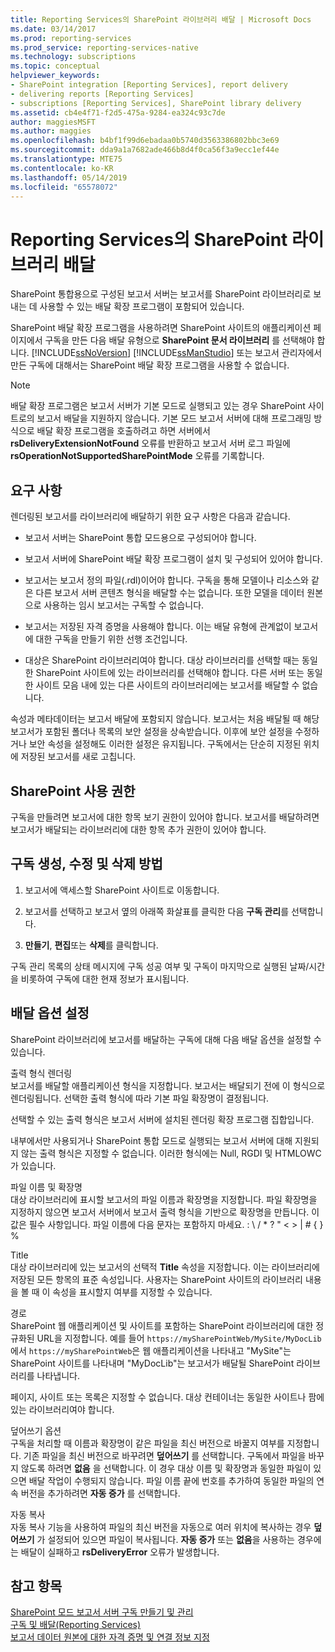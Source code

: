 ```yaml
---
title: Reporting Services의 SharePoint 라이브러리 배달 | Microsoft Docs
ms.date: 03/14/2017
ms.prod: reporting-services
ms.prod_service: reporting-services-native
ms.technology: subscriptions
ms.topic: conceptual
helpviewer_keywords:
- SharePoint integration [Reporting Services], report delivery
- delivering reports [Reporting Services]
- subscriptions [Reporting Services], SharePoint library delivery
ms.assetid: cb4e4f71-f2d5-475a-9284-ea324c93c7de
author: maggiesMSFT
ms.author: maggies
ms.openlocfilehash: b4bf1f99d6ebadaa0b5740d3563386802bbc3e69
ms.sourcegitcommit: dda9a1a7682ade466b8d4f0ca56f3a9ecc1ef44e
ms.translationtype: MTE75
ms.contentlocale: ko-KR
ms.lasthandoff: 05/14/2019
ms.locfileid: "65578072"
---
```

# <a name="sharepoint-library-delivery-in-reporting-services"></a>Reporting Services의 SharePoint 라이브러리 배달
  SharePoint 통합용으로 구성된 보고서 서버는 보고서를 SharePoint 라이브러리로 보내는 데 사용할 수 있는 배달 확장 프로그램이 포함되어 있습니다.  
  
 SharePoint 배달 확장 프로그램을 사용하려면 SharePoint 사이트의 애플리케이션 페이지에서 구독을 만든 다음 배달 유형으로 **SharePoint 문서 라이브러리** 를 선택해야 합니다.  [!INCLUDE[ssNoVersion](../../includes/ssnoversion-md.md)] [!INCLUDE[ssManStudio](../../includes/ssmanstudio-md.md)] 또는 보고서 관리자에서 만든 구독에 대해서는 SharePoint 배달 확장 프로그램을 사용할 수 없습니다.  
  
> [!NOTE]  
>  배달 확장 프로그램은 보고서 서버가 기본 모드로 실행되고 있는 경우 SharePoint 사이트로의 보고서 배달을 지원하지 않습니다. 기본 모드 보고서 서버에 대해 프로그래밍 방식으로 배달 확장 프로그램을 호출하려고 하면 서버에서 **rsDeliveryExtensionNotFound** 오류를 반환하고 보고서 서버 로그 파일에 **rsOperationNotSupportedSharePointMode** 오류를 기록합니다.  
  
## <a name="requirements"></a>요구 사항  
 렌더링된 보고서를 라이브러리에 배달하기 위한 요구 사항은 다음과 같습니다.  
  
-   보고서 서버는 SharePoint 통합 모드용으로 구성되어야 합니다.  
  
-   보고서 서버에 SharePoint 배달 확장 프로그램이 설치 및 구성되어 있어야 합니다.  
  
-   보고서는 보고서 정의 파일(.rdl)이어야 합니다. 구독을 통해 모델이나 리소스와 같은 다른 보고서 서버 콘텐츠 형식을 배달할 수는 없습니다. 또한 모델을 데이터 원본으로 사용하는 임시 보고서는 구독할 수 없습니다.  
  
-   보고서는 저장된 자격 증명을 사용해야 합니다. 이는 배달 유형에 관계없이 보고서에 대한 구독을 만들기 위한 선행 조건입니다.  
  
-   대상은 SharePoint 라이브러리여야 합니다. 대상 라이브러리를 선택할 때는 동일한 SharePoint 사이트에 있는 라이브러리를 선택해야 합니다. 다른 서버 또는 동일한 사이트 모음 내에 있는 다른 사이트의 라이브러리에는 보고서를 배달할 수 없습니다.  
  
 속성과 메타데이터는 보고서 배달에 포함되지 않습니다. 보고서는 처음 배달될 때 해당 보고서가 포함된 폴더나 목록의 보안 설정을 상속받습니다. 이후에 보안 설정을 수정하거나 보안 속성을 설정해도 이러한 설정은 유지됩니다. 구독에서는 단순히 지정된 위치에 저장된 보고서를 새로 고칩니다.  
  
## <a name="sharepoint-permissions"></a>SharePoint 사용 권한  
 구독을 만들려면 보고서에 대한 항목 보기 권한이 있어야 합니다. 보고서를 배달하려면 보고서가 배달되는 라이브러리에 대한 항목 추가 권한이 있어야 합니다.  
  
## <a name="how-to-create-modify-and-delete-subscriptions"></a>구독 생성, 수정 및 삭제 방법  
  
1.  보고서에 액세스할 SharePoint 사이트로 이동합니다.  
  
2.  보고서를 선택하고 보고서 옆의 아래쪽 화살표를 클릭한 다음 **구독 관리**를 선택합니다.  
  
3.  **만들기**, **편집**또는 **삭제**를 클릭합니다.  
  
 구독 관리 목록의 상태 메시지에 구독 성공 여부 및 구독이 마지막으로 실행된 날짜/시간을 비롯하여 구독에 대한 현재 정보가 표시됩니다.  
  
## <a name="setting-delivery-options"></a>배달 옵션 설정  
 SharePoint 라이브러리에 보고서를 배달하는 구독에 대해 다음 배달 옵션을 설정할 수 있습니다.  
  
 출력 형식 렌더링  
 보고서를 배달할 애플리케이션 형식을 지정합니다. 보고서는 배달되기 전에 이 형식으로 렌더링됩니다. 선택한 출력 형식에 따라 기본 파일 확장명이 결정됩니다.  
  
 선택할 수 있는 출력 형식은 보고서 서버에 설치된 렌더링 확장 프로그램 집합입니다.  
  
 내부에서만 사용되거나 SharePoint 통합 모드로 실행되는 보고서 서버에 대해 지원되지 않는 출력 형식은 지정할 수 없습니다. 이러한 형식에는 Null, RGDI 및 HTMLOWC가 있습니다.  
  
 파일 이름 및 확장명  
 대상 라이브러리에 표시할 보고서의 파일 이름과 확장명을 지정합니다. 파일 확장명을 지정하지 않으면 보고서 서버에서 보고서 출력 형식을 기반으로 확장명을 만듭니다. 이 값은 필수 사항입니다. 파일 이름에 다음 문자는 포함하지 마세요. : \ / * ? " < > | # { } %  
  
 Title  
 대상 라이브러리에 있는 보고서의 선택적 **Title** 속성을 지정합니다. 이는 라이브러리에 저장된 모든 항목의 표준 속성입니다. 사용자는 SharePoint 사이트의 라이브러리 내용을 볼 때 이 속성을 표시할지 여부를 지정할 수 있습니다.  
  
 경로  
 SharePoint 웹 애플리케이션 및 사이트를 포함하는 SharePoint 라이브러리에 대한 정규화된 URL을 지정합니다. 예를 들어 `https://mySharePointWeb/MySite/MyDocLib`에서 `https://mySharePointWeb`은 웹 애플리케이션을 나타내고 "MySite"는 SharePoint 사이트를 나타내며 "MyDocLib"는 보고서가 배달될 SharePoint 라이브러리를 나타냅니다.  
  
 페이지, 사이트 또는 목록은 지정할 수 없습니다. 대상 컨테이너는 동일한 사이트나 팜에 있는 라이브러리여야 합니다.  
  
 덮어쓰기 옵션  
 구독을 처리할 때 이름과 확장명이 같은 파일을 최신 버전으로 바꿀지 여부를 지정합니다. 기존 파일을 최신 버전으로 바꾸려면 **덮어쓰기** 를 선택합니다. 구독에서 파일을 바꾸지 않도록 하려면 **없음** 을 선택합니다. 이 경우 대상 이름 및 확장명과 동일한 파일이 있으면 배달 작업이 수행되지 않습니다. 파일 이름 끝에 번호를 추가하여 동일한 파일의 연속 버전을 추가하려면 **자동 증가** 를 선택합니다.  
  
 자동 복사  
 자동 복사 기능을 사용하여 파일의 최신 버전을 자동으로 여러 위치에 복사하는 경우 **덮어쓰기** 가 설정되어 있으면 파일이 복사됩니다. **자동 증가** 또는 **없음**을 사용하는 경우에는 배달이 실패하고 **rsDeliveryError** 오류가 발생합니다.  
  
## <a name="see-also"></a>참고 항목  
 [SharePoint 모드 보고서 서버 구독 만들기 및 관리](../../reporting-services/subscriptions/create-and-manage-subscriptions-for-sharepoint-mode-report-servers.md)   
 [구독 및 배달&#40;Reporting Services&#41;](../../reporting-services/subscriptions/subscriptions-and-delivery-reporting-services.md)   
 [보고서 데이터 원본에 대한 자격 증명 및 연결 정보 지정](../../reporting-services/report-data/specify-credential-and-connection-information-for-report-data-sources.md)  
  
  
